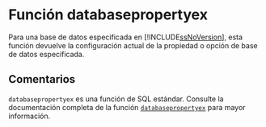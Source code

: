 ﻿---
SidebarGroup: "d"
Autogenerated: true
---

# Función  databasepropertyex

Para una base de datos especificada en [!INCLUDE[ssNoVersion](../../includes/ssnoversion-md.md)], esta función devuelve la configuración actual de la propiedad o opción de base de datos especificada.

## Comentarios 

`databasepropertyex` es una función de SQL estándar. Consulte la documentación completa de la función [`databasepropertyex`](https://learn.microsoft.com/es-es/sql/t-sql/functions/databasepropertyex-transact-sql) para mayor información.
